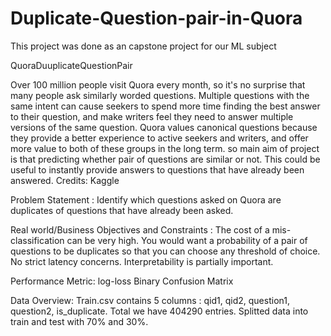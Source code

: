 # Duplicate-Question-pair-in-Quora
This project was done as an capstone project for our ML subject

QuoraDuuplicateQuestionPair

Over 100 million people visit Quora every month, so it's no surprise that many people ask similarly worded questions. 
Multiple questions with the same intent can cause seekers to spend more time finding the best answer to their question, 
and make writers feel they need to answer multiple versions of the same question. 
Quora values canonical questions because they provide a better experience to active seekers and writers, and offer more value to both of these groups in the long term. 
so main aim of project is that predicting whether pair of questions are similar or not. 
This could be useful to instantly provide answers to questions that have already been answered. 
Credits: Kaggle

Problem Statement :
Identify which questions asked on Quora are duplicates of questions that have already been asked.

Real world/Business Objectives and Constraints :
The cost of a mis-classification can be very high. 
You would want a probability of a pair of questions to be duplicates so that you can choose any threshold of choice. 
No strict latency concerns. Interpretability is partially important.

Performance Metric:
log-loss Binary Confusion Matrix

Data Overview:
Train.csv contains 5 columns : qid1, qid2, question1, question2, is_duplicate. Total we have 404290 entries.
Splitted data into train and test with 70% and 30%.
